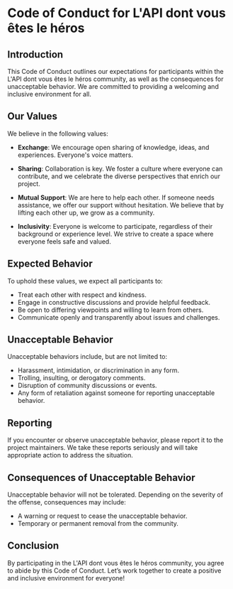 # Code of Conduct for L'API dont vous êtes le héros

## Introduction

This Code of Conduct outlines our expectations for participants within the L'API dont vous êtes le héros community, as well as the consequences for unacceptable behavior. We are committed to providing a welcoming and inclusive environment for all.

## Our Values

We believe in the following values:

- **Exchange**: We encourage open sharing of knowledge, ideas, and experiences. Everyone's voice matters.
  
- **Sharing**: Collaboration is key. We foster a culture where everyone can contribute, and we celebrate the diverse perspectives that enrich our project.
  
- **Mutual Support**: We are here to help each other. If someone needs assistance, we offer our support without hesitation. We believe that by lifting each other up, we grow as a community.

- **Inclusivity**: Everyone is welcome to participate, regardless of their background or experience level. We strive to create a space where everyone feels safe and valued.

## Expected Behavior

To uphold these values, we expect all participants to:

- Treat each other with respect and kindness.
- Engage in constructive discussions and provide helpful feedback.
- Be open to differing viewpoints and willing to learn from others.
- Communicate openly and transparently about issues and challenges.

## Unacceptable Behavior

Unacceptable behaviors include, but are not limited to:

- Harassment, intimidation, or discrimination in any form.
- Trolling, insulting, or derogatory comments.
- Disruption of community discussions or events.
- Any form of retaliation against someone for reporting unacceptable behavior.

## Reporting

If you encounter or observe unacceptable behavior, please report it to the project maintainers. We take these reports seriously and will take appropriate action to address the situation.

## Consequences of Unacceptable Behavior

Unacceptable behavior will not be tolerated. Depending on the severity of the offense, consequences may include:

- A warning or request to cease the unacceptable behavior.
- Temporary or permanent removal from the community.

## Conclusion

By participating in the L'API dont vous êtes le héros community, you agree to abide by this Code of Conduct. Let’s work together to create a positive and inclusive environment for everyone!
